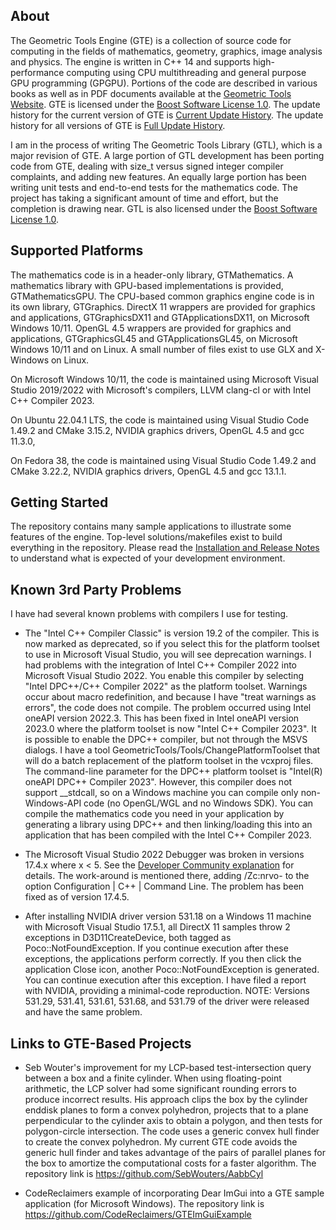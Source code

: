 ## About ##

The Geometric Tools Engine (GTE) is a collection of source code for computing
in the fields of mathematics, geometry, graphics, image analysis and physics.
The engine is written in C++ 14 and supports high-performance computing using
CPU multithreading and general purpose GPU programming (GPGPU). Portions of
the code are described in various books as well as in PDF documents available
at the
[Geometric Tools Website](https://www.geometrictools.com). GTE is
licensed under the
[Boost Software License 1.0](https://www.boost.org/LICENSE_1_0.txt).
The update history for the current version of GTE is
[Current Update History](https://github.com/davideberly/GeometricTools/blob/master/GTE/Gte6UpdateHistory.pdf).
The update history for all versions of GTE is
[Full Update History](https://github.com/davideberly/GeometricTools/blob/master/GTE/GteFullUpdateHistory.pdf).

I am in the process of writing The Geometric Tools Library (GTL),
which is a major revision of GTE. A large portion of GTL development
has been porting code from GTE, dealing with size_t versus signed
integer compiler complaints, and adding new features. An equally
large portion has been writing unit tests and end-to-end tests for
the mathematics code. The project has taking a significant amount
of time and effort, but the completion is drawing near. GTL is also
licensed under the
[Boost Software License 1.0](https://www.boost.org/LICENSE_1_0.txt).

## Supported Platforms ##

The mathematics code is in a header-only library, GTMathematics. A
mathematics library with GPU-based implementations is provided,
GTMathematicsGPU. The CPU-based common graphics engine code is in its
own library, GTGraphics. DirectX 11 wrappers are provided for graphics
and applications, GTGraphicsDX11 and GTApplicationsDX11, on Microsoft
Windows 10/11. OpenGL 4.5 wrappers are provided for graphics and
applications, GTGraphicsGL45 and GTApplicationsGL45, on Microsoft
Windows 10/11 and on Linux. A small number of files exist to use GLX
and X-Windows on Linux.

On Microsoft Windows 10/11, the code is maintained using Microsoft Visual
Studio 2019/2022 with Microsoft's compilers, LLVM clang-cl or with Intel C++
Compiler 2023.

On Ubuntu 22.04.1 LTS, the code is maintained using Visual Studio Code
1.49.2 and CMake 3.15.2, NVIDIA graphics drivers, OpenGL 4.5 and
gcc 11.3.0, 

On Fedora 38, the code is maintained using Visual Studio Code 1.49.2
and CMake 3.22.2, NVIDIA graphics drivers, OpenGL 4.5 and
gcc 13.1.1.

## Getting Started ##

The repository contains many sample applications to illustrate some
features of the engine. Top-level solutions/makefiles exist to build
everything in the repository. Please read the
[Installation and Release Notes](https://github.com/davideberly/GeometricTools/blob/master/GTE/Gte6p5InstallationRelease.pdf)
to understand what is expected of your development environment.

## Known 3rd Party Problems ##
I have had several known problems with compilers I use for testing.
* The "Intel C++ Compiler Classic" is version 19.2 of the compiler. This is
  now marked as deprecated, so if you select this for the platform toolset to
  use in Microsoft Visual Studio, you will see deprecation warnings. I had
  problems with the integration of Intel C++ Compiler 2022 into Microsoft
  Visual Studio 2022. You enable this compiler by selecting "Intel DPC++/C++
  Compiler 2022" as the platform toolset. Warnings occur about macro
  redefinition, and because I have "treat warnings as errors", the code does
  not compile. The problem occurred using Intel oneAPI version 2022.3. This
  has been fixed in Intel oneAPI version 2023.0 where the platform toolset
  is now "Intel C++ Compiler 2023". It is possible to enable the DPC++
  compiler, but not through the MSVS dialogs. I have a tool
  GeometricTools/Tools/ChangePlatformToolset that will do a batch replacement
  of the platform toolset in the vcxproj files. The command-line parameter
  for the DPC++ platform toolset is "Intel(R) oneAPI DPC++ Compiler 2023".
  However, this compiler does not support __stdcall, so on a Windows machine
  you can compile only non-Windows-API code (no OpenGL/WGL and no Windows SDK).
  You can compile the mathematics code you need in your application by
  generating a library using DPC++ and then linking/loading this into an
  application that has been compiled with the Intel C++ Compiler 2023.

* The Microsoft Visual Studio 2022 Debugger was broken in versions 17.4.x
  where x < 5. See the [Developer Community explanation](https://developercommunity.visualstudio.com/t/VC-174-has-a-problem-with-debugger-wa/10195269)
  for details. The work-around is mentioned there, adding /Zc:nrvo- to the option
  Configuration | C++ | Command Line. The problem has been fixed as of
  version 17.4.5.

* After installing NVIDIA driver version 531.18 on a Windows 11 machine with
  Microsoft Visual Studio 17.5.1, all DirectX 11 samples throw 2 exceptions
  in D3D11CreateDevice, both tagged as Poco::NotFoundException. If you continue
  execution after these exceptions, the applications perform correctly. If
  you then click the application Close icon, another Poco::NotFoundException
  is generated. You can continue execution after this exception. I have filed
  a report with NVIDIA, providing a minimal-code reproduction. NOTE: Versions
  531.29, 531.41, 531.61, 531.68, and 531.79 of the driver were released and
  have the same problem.
 
## Links to GTE-Based Projects ##
* Seb Wouter's improvement for my LCP-based test-intersection query between
  a box and a finite cylinder. When using floating-point arithmetic, the LCP
  solver had some significant rounding errors to produce incorrect results.
  His approach clips the box by the cylinder enddisk planes to form a convex
  polyhedron, projects that to a plane perpendicular to the cylinder axis to
  obtain a polygon, and then tests for polygon-circle intersection. The code
  uses a generic convex hull finder to create the convex polyhedron. My current
  GTE code avoids the generic hull finder and takes advantage of the pairs of
  parallel planes for the box to amortize the computational costs for a faster
  algorithm. The repository link is
  https://github.com/SebWouters/AabbCyl

* CodeReclaimers example of incorporating Dear ImGui into a GTE sample
  application (for Microsoft Windows). The repository link is
  https://github.com/CodeReclaimers/GTEImGuiExample
